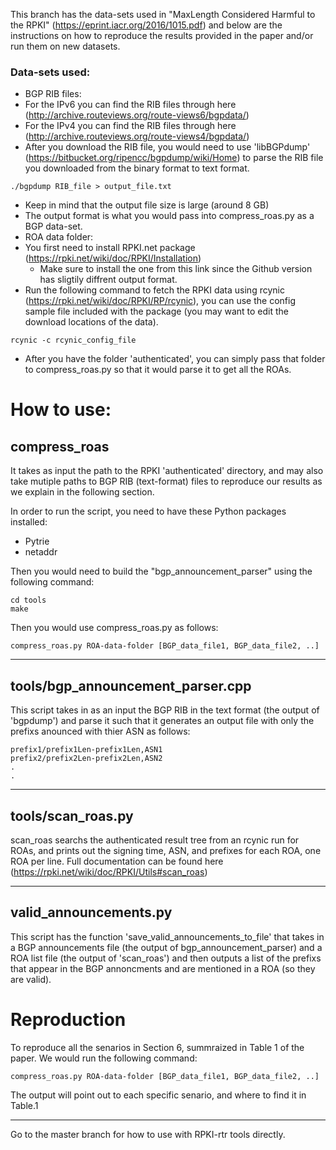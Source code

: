 This branch has the data-sets used in "MaxLength Considered Harmful to the RPKI" (https://eprint.iacr.org/2016/1015.pdf) and below are the instructions on how to reproduce the results provided in the paper and/or run them on new datasets.


### Data-sets used:
- BGP RIB files:
 - For the IPv6 you can find the RIB files through here (http://archive.routeviews.org/route-views6/bgpdata/)
 - For the IPv4 you can find the RIB files through here (http://archive.routeviews.org/route-views4/bgpdata/)
 - After you download the RIB file, you would need to use 'libBGPdump' (https://bitbucket.org/ripencc/bgpdump/wiki/Home) to  parse the RIB file you downloaded from the binary format to text format.
 ```
 ./bgpdump RIB_file > output_file.txt
 ```
 - Keep in mind that the output file size is large (around 8 GB)
 - The output format is what you would pass into compress_roas.py as a BGP data-set.
- ROA data folder:
 - You first need to install RPKI.net package (https://rpki.net/wiki/doc/RPKI/Installation)
   - Make sure to install the one from this link since the Github version has sligtily diffrent output format.
 - Run the following command to fetch the RPKI data using rcynic (https://rpki.net/wiki/doc/RPKI/RP/rcynic), you can use the config sample file included with the package (you may want to edit the download locations of the data).
 ```
 rcynic -c rcynic_config_file
 ```
 - After you have the folder 'authenticated', you can simply pass that folder to compress_roas.py so that it would parse it to get all the ROAs.

# How to use:

## compress_roas
It takes as input the path to the RPKI 'authenticated' directory, and may also take mutiple paths to BGP RIB (text-format) files to reproduce our results as we explain in the following section.

In order to run the script, you need to have these Python packages installed:

 - Pytrie
 - netaddr

Then you would need to build the "bgp_announcement_parser" using the following command:
```
cd tools
make 
```
Then you would use compress_roas.py as follows:
```
compress_roas.py ROA-data-folder [BGP_data_file1, BGP_data_file2, ..]
```
***
## tools/bgp_announcement_parser.cpp
This script takes in as an input the BGP RIB in the text format (the output of 'bgpdump') and parse it such that it generates an output file with only the prefixs anounced with thier ASN as follows:
```
prefix1/prefix1Len-prefix1Len,ASN1
prefix2/prefix2Len-prefix2Len,ASN2
.
.
```
***
## tools/scan_roas.py
scan_roas searchs the authenticated result tree from an rcynic run for ROAs, and prints out the signing time, ASN, and prefixes for each ROA, one ROA per line.
Full documentation can be found here (https://rpki.net/wiki/doc/RPKI/Utils#scan_roas)
***
## valid_announcements.py
This script has the function 'save_valid_announcements_to_file' that takes in a BGP announcements file (the output of bgp_announcement_parser) and a ROA list file (the output of 'scan_roas') and then outputs a list of the prefixs that appear in the BGP annoncments and are mentioned in a ROA (so they are valid).

# Reproduction

To reproduce all the senarios in Section 6, summraized in Table 1 of the paper. We would run the following command:
```
compress_roas.py ROA-data-folder [BGP_data_file1, BGP_data_file2, ..]
```
The output will point out to each specific senario, and where to find it in Table.1

----
Go to the master branch for how to use with RPKI-rtr tools directly.
